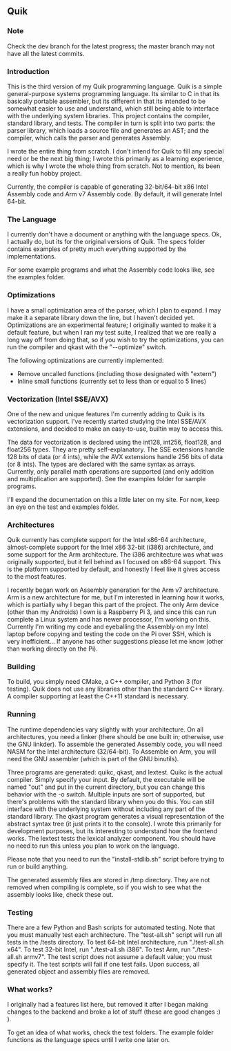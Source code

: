 ## Quik

### Note
Check the dev branch for the latest progress; the master branch may not have all the latest commits.

### Introduction
This is the third version of my Quik programming language. Quik is a simple general-purpose systems programming language. Its similar to C in that its basically portable assembler, but its different in that its intended to be somewhat easier to use and understand, which still being able to interface with the underlying system libraries. This project contains the compiler, standard library, and tests. The compiler in turn is split into two parts: the parser library, which loads a source file and generates an AST; and the compiler, which calls the parser and generates Assembly.

I wrote the entire thing from scratch. I don't intend for Quik to fill any special need or be the next big thing; I wrote this primarily as a learning experience, which is why I wrote the whole thing from scratch. Not to mention, its been a really fun hobby project.

Currently, the compiler is capable of generating 32-bit/64-bit x86 Intel Assembly code and Arm v7 Assembly code. By default, it will generate Intel 64-bit.

### The Language
I currently don't have a document or anything with the language specs. Ok, I actually do, but its for the original versions of Quik. The specs folder contains examples of pretty much everything supported by the implementations.

For some example programs and what the Assembly code looks like, see the examples folder.

### Optimizations
I have a small optimization area of the parser, which I plan to expand. I may make it a separate library down the line, but I haven't decided yet. Optimizations are an experimental feature; I originally wanted to make it a default feature, but when I ran my test suite, I realized that we are really a long way off from doing that, so if you wish to try the optimizations, you can run the compiler and qkast with the "--optimize" switch. 

The following optimizations are currently implemented:
 * Remove uncalled functions (including those designated with "extern")
 * Inline small functions (currently set to less than or equal to 5 lines)
 
### Vectorization (Intel SSE/AVX)
One of the new and unique features I'm currently adding to Quik is its vectorization support. I've recently started studying the Intel SSE/AVX extensions, and decided to make an easy-to-use, builtin way to access this.

The data for vectorization is declared using the int128, int256, float128, and float256 types. They are pretty self-explanatory. The SSE extensions handle 128 bits of data (or 4 ints), while the AVX extensions handle 256 bits of data (or 8 ints). The types are declared with the same syntax as arrays. Currently, only parallel math operations are supported (and only addition and multiplication are supported). See the examples folder for sample programs.

I'll expand the documentation on this a little later on my site. For now, keep an eye on the test and examples folder.

### Architectures
Quik currently has complete support for the Intel x86-64 architecture, almost-complete support for the Intel x86 32-bit (i386) architecture, and some support for the Arm architecture. The i386 architecture was what was originally supported, but it fell behind as I focused on x86-64 support. This is the platform supported by default, and honestly I feel like it gives access to the most features.

I recently began work on Assembly generation for the Arm v7 architecture. Arm is a new architecture for me, but I'm interested in learning how it works, which is partially why I began this part of the project. The only Arm device (other than my Androids) I own is a Raspberry Pi 3, and since this can run complete a Linux system and has newer processor, I'm working on this. Currently I'm writing my code and eyeballing the Assembly on my Intel laptop before copying and testing the code on the Pi over SSH, which is very inefficient... If anyone has other suggestions please let me know (other than working directly on the Pi).

### Building
To build, you simply need CMake, a C++ compiler, and Python 3 (for testing). Quik does not use any libraries other than the standard C++ library. A compiler supporting at least the C++11 standard is necessary.

### Running
The runtime dependencies vary slightly with your architecture. On all architectures, you need a linker (there should be one built in; otherwise, use the GNU linkder). To assemble the generated Assembly code, you will need NASM for the Intel architecture (32/64-bit). To Assemble on Arm, you will need the GNU assembler (which is part of the GNU binutils).

Three programs are generated: quikc, qkast, and lextest. Quikc is the actual compiler. Simply specify your input. By default, the executable will be named "out" and put in the current directory, but you can change this behavior with the -o switch. Multiple inputs are sort of supported, but there's problems with the standard library when you do this. You can still interface with the underlying system without including any part of the standard library. The qkast program generates a visual representation of the abstract syntax tree (it just prints it to the console). I wrote this primarily for development purposes, but its interesting to understand how the frontend works. The lextest tests the lexical analyzer component. You should have no need to run this unless you plan to work on the language.

Please note that you need to run the "install-stdlib.sh" script before trying to run or build anything.

The generated assembly files are stored in /tmp directory. They are not removed when compiling is complete, so if you wish to see what the assembly looks like, check these out.

### Testing
There are a few Python and Bash scripts for automated testing. Note that you must manually test each architecture. The "test-all.sh" script will run all tests in the /tests directory. To test 64-bit Intel architecture, run "./test-all.sh x64". To test 32-bit Intel, run "./test-all.sh i386". To test Arm, run "./test-all.sh armv7". The test script does not assume a default value; you must specify it. The test scripts will fail if one test fails. Upon success, all generated object and assembly files are removed.

### What works?
I originally had a features list here, but removed it after I began making changes to the backend and broke a lot of stuff (these are good changes :) ).

To get an idea of what works, check the test folders. The example folder functions as the language specs until I write one later on.
